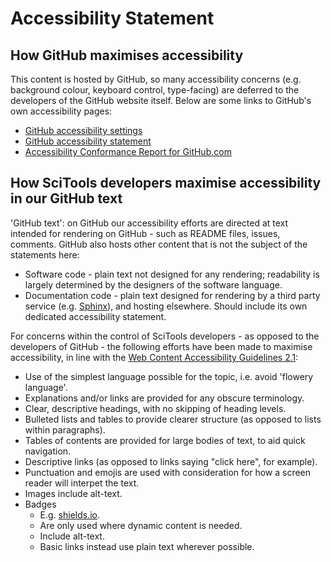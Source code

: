 # Accessibility Statement

## How GitHub maximises accessibility

This content is hosted by GitHub, so many accessibility concerns (e.g. background colour, keyboard control, type-facing) are deferred to the developers of the GitHub website itself. Below are some links to GitHub's own accessibility pages:

- [GitHub accessibility settings](https://docs.github.com/en/get-started/accessibility)
- [GitHub accessibility statement](https://accessibility.github.com/)
- [Accessibility Conformance Report for GitHub.com](https://accessibility.github.com/conformance/github-com/)

## How SciTools developers maximise accessibility in our GitHub text

'GitHub text': on GitHub our accessibility efforts are directed at text intended for rendering on GitHub - such as README files, issues, comments. GitHub also hosts other content that is not the subject of the statements here:

- Software code - plain text not designed for any rendering; readability is largely determined by the designers of the software language.
- Documentation code - plain text designed for rendering by a third party service (e.g. [Sphinx](https://github.com/sphinx-doc/sphinx)), and hosting elsewhere. Should include its own dedicated accessibility statement.

For concerns within the control of SciTools developers - as opposed to the developers of GitHub - the following efforts have been made to maximise accessibility, in line with the [Web Content Accessibility Guidelines 2.1](https://www.w3.org/TR/WCAG21):

- Use of the simplest language possible for the topic, i.e. avoid 'flowery language'.
- Explanations and/or links are provided for any obscure terminology.
- Clear, descriptive headings, with no skipping of heading levels.
- Bulleted lists and tables to provide clearer structure (as opposed to lists within paragraphs).
- Tables of contents are provided for large bodies of text, to aid quick navigation.
- Descriptive links (as opposed to links saying "click here", for example).
- Punctuation and emojis are used with consideration for how a screen reader will interpet the text.
- Images include alt-text.
- Badges
  - E.g. [shields.io](https://shields.io/).
  - Are only used where dynamic content is needed.
  - Include alt-text.
  - Basic links instead use plain text wherever possible.
